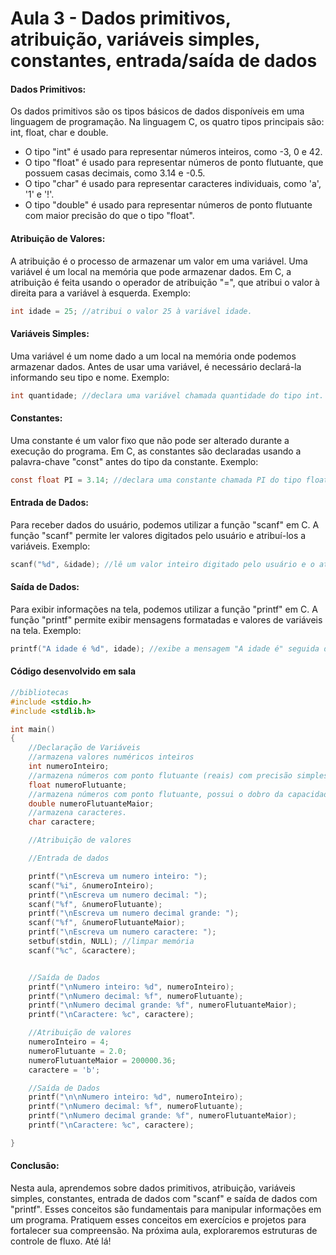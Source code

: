 # Aula 3 - Dados primitivos, atribuição, variáveis simples, constantes, entrada/saída de dados

#### Dados Primitivos:
Os dados primitivos são os tipos básicos de dados disponíveis em uma linguagem de programação. Na linguagem C, os quatro tipos principais são: int, float, char e double.
- O tipo "int" é usado para representar números inteiros, como -3, 0 e 42.
- O tipo "float" é usado para representar números de ponto flutuante, que possuem casas decimais, como 3.14 e -0.5.
- O tipo "char" é usado para representar caracteres individuais, como 'a', '1' e '!'.
- O tipo "double" é usado para representar números de ponto flutuante com maior precisão do que o tipo "float".

#### Atribuição de Valores:

A atribuição é o processo de armazenar um valor em uma variável. Uma variável é um local na memória que pode armazenar dados. Em C, a atribuição é feita usando o operador de atribuição "=", que atribui o valor à direita para a variável à esquerda.
Exemplo:
``` C
int idade = 25; //atribui o valor 25 à variável idade.
```
#### Variáveis Simples:

Uma variável é um nome dado a um local na memória onde podemos armazenar dados. Antes de usar uma variável, é necessário declará-la informando seu tipo e nome.
Exemplo:
``` C
int quantidade; //declara uma variável chamada quantidade do tipo int.
```
#### Constantes:

Uma constante é um valor fixo que não pode ser alterado durante a execução do programa. Em C, as constantes são declaradas usando a palavra-chave "const" antes do tipo da constante.
Exemplo:
``` C
const float PI = 3.14; //declara uma constante chamada PI do tipo float com valor 3.14.
```

#### Entrada de Dados:

Para receber dados do usuário, podemos utilizar a função "scanf" em C. A função "scanf" permite ler valores digitados pelo usuário e atribuí-los a variáveis.
Exemplo:
``` C
scanf("%d", &idade); //lê um valor inteiro digitado pelo usuário e o atribui à variável idade.
```
#### Saída de Dados:

Para exibir informações na tela, podemos utilizar a função "printf" em C. A função "printf" permite exibir mensagens formatadas e valores de variáveis na tela.
Exemplo:
``` C
printf("A idade é %d", idade); //exibe a mensagem "A idade é" seguida do valor da variável idade.
```

#### Código desenvolvido em sala

``` C
//bibliotecas
#include <stdio.h>
#include <stdlib.h>

int main()
{
    //Declaração de Variáveis
    //armazena valores numéricos inteiros
    int numeroInteiro;
    //armazena números com ponto flutuante (reais) com precisão simples.
    float numeroFlutuante;
    //armazena números com ponto flutuante, possui o dobro da capacidade de uma variável do tipo float.
    double numeroFlutuanteMaior;
    //armazena caracteres.
    char caractere;

    //Atribuição de valores

    //Entrada de dados

    printf("\nEscreva um numero inteiro: ");
    scanf("%i", &numeroInteiro);
    printf("\nEscreva um numero decimal: ");
    scanf("%f", &numeroFlutuante);
    printf("\nEscreva um numero decimal grande: ");
    scanf("%f", &numeroFlutuanteMaior);
    printf("\nEscreva um numero caractere: ");
    setbuf(stdin, NULL); //limpar memória
    scanf("%c", &caractere);


    //Saída de Dados
    printf("\nNumero inteiro: %d", numeroInteiro);
    printf("\nNumero decimal: %f", numeroFlutuante);
    printf("\nNumero decimal grande: %f", numeroFlutuanteMaior);
    printf("\nCaractere: %c", caractere);

    //Atribuição de valores
    numeroInteiro = 4;
    numeroFlutuante = 2.0;
    numeroFlutuanteMaior = 200000.36;
    caractere = 'b';

    //Saída de Dados
    printf("\n\nNumero inteiro: %d", numeroInteiro);
    printf("\nNumero decimal: %f", numeroFlutuante);
    printf("\nNumero decimal grande: %f", numeroFlutuanteMaior);
    printf("\nCaractere: %c", caractere);

}
```
#### Conclusão:
Nesta aula, aprendemos sobre dados primitivos, atribuição, variáveis simples, constantes, entrada de dados com "scanf" e saída de dados com "printf". Esses conceitos são fundamentais para manipular informações em um programa. Pratiquem esses conceitos em exercícios e projetos para fortalecer sua compreensão. Na próxima aula, exploraremos estruturas de controle de fluxo. Até lá!

